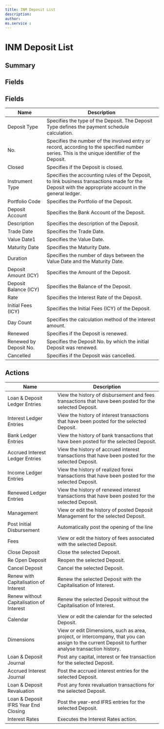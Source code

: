 ```yaml
---
title: INM Deposit List
description: 
author: 
ms.service : 
---
```


# INM Deposit List

## Summary

 ## Fields

## Fields
<!-- You need to leave a space betwenn | your text and | -->

| Name | Description |
| ---- | ---- |
| Deposit Type | Specifies the type of the Deposit. The Deposit Type defines the payment schedule calculation. |
| No. | Specifies the number of the involved entry or record, according to the specified number series. This is the unique identifier of the Deposit. |
| Closed | Specifies if the Deposit is closed. |
| Instrument Type | Specifies the accounting rules of the Deposit, to link business transactions made for the Deposit with the appropriate account in the general ledger. |
| Portfolio Code | Specifies the Portfolio of the Deposit. |
| Deposit Account | Specifies the Bank Account of the Deposit. |
| Description | Specifies the description of the Deposit. |
| Trade Date | Specifies the Trade Date. |
| Value Date1 | Specifies the Value Date. |
| Maturity Date | Specifies the Maturity Date. |
| Duration | Specifies the number of days between the Value Date and the Maturity Date. |
| Deposit Amount (ICY) | Specifies the Amount of the Deposit. |
| Deposit Balance (ICY) | Specifies the Balance of the Deposit. |
| Rate | Specifies the Interest Rate of the Deposit. |
| Initial Fees (ICY) | Specifies the Initial Fees (ICY) of the Deposit. |
| Day Count | Specifies the calculation method of the interest amount. |
| Renewed | Specifies if the Deposit is renewed. |
| Renewed by Deposit No. | Specifies the Deposit No. by which the initial Deposit was renewed. |
| Cancelled | Specifies if the Deposit was cancelled. |

## Actions

| Name | Description |
| ---- | ---- |
| Loan & Deposit Ledger Entries | View the history of disbursement and fees transactions that have been posted for the selected Deposit. |
| Interest Ledger Entries | View the history of interest transactions that have been posted for the selected Deposit. |
| Bank Ledger Entries | View the history of bank transactions that have been posted for the selected Deposit. |
| Accrued Interest Ledger Entries | View the history of accrued interest transactions that have been posted for the selected Deposit. |
| Income Ledger Entries | View the history of realized forex transactions that have been posted for the selected Deposit. |
| Renewed Ledger Entries | View the history of renewed interest transactions that have been posted for the selected Deposit. |
| Management | View or edit the history of posted Deposit Management for the selected Deposit. |
| Post Initial Disbursement | Automatically post the opening of the line |
| Fees | View or edit the history of fees associated with the selected Deposit. |
| Close Deposit | Close the selected Deposit. |
| Re Open Deposit | Reopen the selected Deposit. |
| Cancel Deposit | Cancel the selected Deposit. |
| Renew with Capitalisation of Interest | Renew the selected Deposit with the Capitalisation of Interest. |
| Renew without Capitalisation of Interest | Renew the selected Deposit without the Capitalisation of Interest. |
| Calendar | View or edit the calendar for the selected Deposit. |
| Dimensions | View or edit Dimensions, such as area, project, or intercompany, that you can assign to the current Deposit to further analyse transaction history. |
| Loan & Deposit Journal | Post any capital, interest or fee transaction for the selected Deposit. |
| Accrued Interest Journal | Post the accrued interest entries for the selected Deposit. |
| Loan & Deposit Revaluation | Post any forex revaluation transactions for the selected Deposit. |
| Loan & Deposit IFRS Year End Closing | Post the year-end IFRS entries for the selected Deposit. |
| Interest Rates | Executes the Interest Rates action. |
